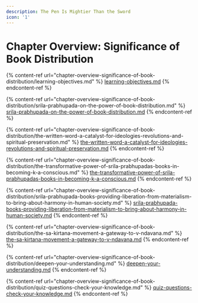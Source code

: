 ```yaml
---
description: The Pen Is Mightier Than the Sword
icon: '1'
---
```


# Chapter Overview: Significance of Book Distribution

{% content-ref url="chapter-overview-significance-of-book-distribution/learning-objectives.md" %}
[learning-objectives.md](chapter-overview-significance-of-book-distribution/learning-objectives.md)
{% endcontent-ref %}

{% content-ref url="chapter-overview-significance-of-book-distribution/srila-prabhupada-on-the-power-of-book-distribution.md" %}
[srila-prabhupada-on-the-power-of-book-distribution.md](chapter-overview-significance-of-book-distribution/srila-prabhupada-on-the-power-of-book-distribution.md)
{% endcontent-ref %}

{% content-ref url="chapter-overview-significance-of-book-distribution/the-written-word-a-catalyst-for-ideologies-revolutions-and-spiritual-preservation.md" %}
[the-written-word-a-catalyst-for-ideologies-revolutions-and-spiritual-preservation.md](chapter-overview-significance-of-book-distribution/the-written-word-a-catalyst-for-ideologies-revolutions-and-spiritual-preservation.md)
{% endcontent-ref %}

{% content-ref url="chapter-overview-significance-of-book-distribution/the-transformative-power-of-srila-prabhupadas-books-in-becoming-k-a-conscious.md" %}
[the-transformative-power-of-srila-prabhupadas-books-in-becoming-k-a-conscious.md](chapter-overview-significance-of-book-distribution/the-transformative-power-of-srila-prabhupadas-books-in-becoming-k-a-conscious.md)
{% endcontent-ref %}

{% content-ref url="chapter-overview-significance-of-book-distribution/srila-prabhupada-books-providing-liberation-from-materialism-to-bring-about-harmony-in-human-society.md" %}
[srila-prabhupada-books-providing-liberation-from-materialism-to-bring-about-harmony-in-human-society.md](chapter-overview-significance-of-book-distribution/srila-prabhupada-books-providing-liberation-from-materialism-to-bring-about-harmony-in-human-society.md)
{% endcontent-ref %}

{% content-ref url="chapter-overview-significance-of-book-distribution/the-sa-kirtana-movement-a-gateway-to-v-ndavana.md" %}
[the-sa-kirtana-movement-a-gateway-to-v-ndavana.md](chapter-overview-significance-of-book-distribution/the-sa-kirtana-movement-a-gateway-to-v-ndavana.md)
{% endcontent-ref %}

{% content-ref url="chapter-overview-significance-of-book-distribution/deepen-your-understanding.md" %}
[deepen-your-understanding.md](chapter-overview-significance-of-book-distribution/deepen-your-understanding.md)
{% endcontent-ref %}

{% content-ref url="chapter-overview-significance-of-book-distribution/quiz-questions-check-your-knowledge.md" %}
[quiz-questions-check-your-knowledge.md](chapter-overview-significance-of-book-distribution/quiz-questions-check-your-knowledge.md)
{% endcontent-ref %}


